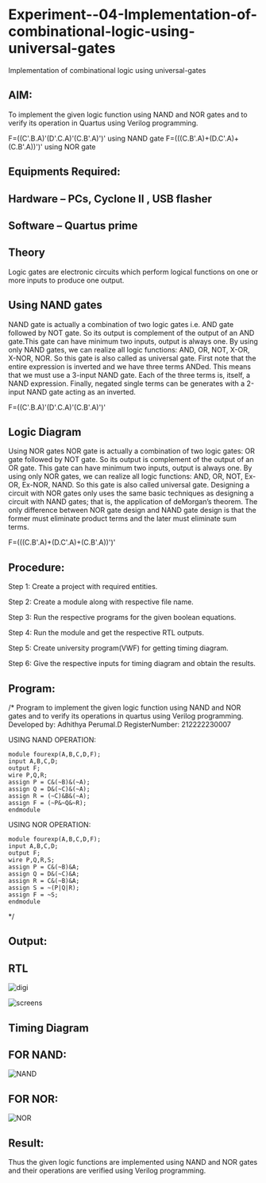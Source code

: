 # Experiment--04-Implementation-of-combinational-logic-using-universal-gates
Implementation of combinational logic using universal-gates
 
## AIM:
To implement the given logic function using NAND and NOR gates and to verify its operation in Quartus using Verilog programming.

F=((C'.B.A)'(D'.C.A)'(C.B'.A)')' using NAND gate
F=(((C.B'.A)+(D.C'.A)+(C.B'.A))')' using NOR gate
## Equipments Required:
## Hardware – PCs, Cyclone II , USB flasher
## Software – Quartus prime


## Theory
Logic gates are electronic circuits which perform logical functions on one or more inputs to produce one output. 

## Using NAND gates
NAND gate is actually a combination of two logic gates i.e. AND gate followed by NOT gate. So its output is complement of the output of an AND gate.This gate can have minimum two inputs, output is always one. By using only NAND gates, we can realize all logic functions: AND, OR, NOT, X-OR, X-NOR, NOR. So this gate is also called as universal gate. First note that the entire expression is inverted and we have three terms ANDed. This means that we must use a 3-input NAND gate. Each of the three terms is, itself, a NAND expression. Finally, negated single terms can be generates with a 2-input NAND gate acting as an inverted.

F=((C'.B.A)'(D'.C.A)'(C.B'.A)')'

## Logic Diagram

Using NOR gates
NOR gate is actually a combination of two logic gates: OR gate followed by NOT gate. So its output is complement of the output of an OR gate. This gate can have minimum two inputs, output is always one. By using only NOR gates, we can realize all logic functions: AND, OR, NOT, Ex-OR, Ex-NOR, NAND. So this gate is also called universal gate. Designing a circuit with NOR gates only uses the same basic techniques as designing a circuit with NAND gates; that is, the application of deMorgan’s theorem. The only difference between NOR gate design and NAND gate design is that the former must eliminate product terms and the later must eliminate sum terms.

F=(((C.B'.A)+(D.C'.A)+(C.B'.A))')'

## Procedure:
Step 1: Create a project with required entities. 

Step 2: Create a module along with respective file name. 

Step 3: Run the respective programs for the given boolean equations.

Step 4: Run the module and get the respective RTL outputs.

Step 5: Create university program(VWF) for getting timing diagram.

Step 6: Give the respective inputs for timing diagram and obtain the results.

## Program:
/*
Program to implement the given logic function using NAND and NOR gates and to verify its operations in quartus using Verilog programming.
Developed by: Adhithya Perumal.D
RegisterNumber:  212222230007

USING NAND OPERATION:
```
module fourexp(A,B,C,D,F);
input A,B,C,D;
output F;
wire P,Q,R;
assign P = C&(~B)&(~A);
assign Q = D&(~C)&(~A);
assign R = (~C)&B&(~A);
assign F = (~P&~Q&~R);
endmodule
```

USING NOR OPERATION:
```
module fourexp(A,B,C,D,F);
input A,B,C,D;
output F;
wire P,Q,R,S;
assign P = C&(~B)&A;
assign Q = D&(~C)&A;
assign R = C&(~B)&A;
assign S = ~(P|Q|R);
assign F = ~S;
endmodule
```
*/

## Output:
## RTL
![digi](https://user-images.githubusercontent.com/118707079/232980222-18379423-c521-4978-9705-ded581596f9b.png)

![screens](https://user-images.githubusercontent.com/118707079/232982019-2b251d3e-412c-407c-9d5b-416cbf6917ca.png)

## Timing Diagram
## FOR NAND:
![NAND](https://user-images.githubusercontent.com/118707079/232980943-746511af-5d07-4531-b558-2f0713918264.png)

## FOR NOR:
![NOR](https://user-images.githubusercontent.com/118707079/232980517-b1cd5a6c-df71-482d-9aae-4e5c5b6e963e.png)

## Result:
Thus the given logic functions are implemented using NAND and NOR gates and their operations are verified using Verilog programming.
